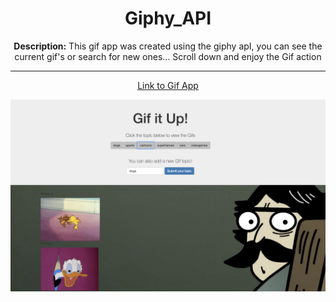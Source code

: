 <center>

# Giphy_API
<strong> Description:</strong>
This gif app was created using the giphy apI, you can see the current gif's or search for new ones...
Scroll down and enjoy the Gif action

<hr>

[Link to Gif App](https://mespada829.github.io/giphy_api/)   

<img src="gifapp.jpg" width="745"> 



</center>